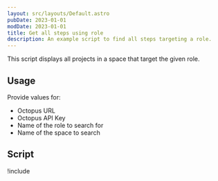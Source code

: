 ```yaml
---
layout: src/layouts/Default.astro
pubDate: 2023-01-01
modDate: 2023-01-01
title: Get all steps using role
description: An example script to find all steps targeting a role.
---
```


This script displays all projects in a space that target the given role.

## Usage

Provide values for:

- Octopus URL
- Octopus API Key
- Name of the role to search for
- Name of the space to search

## Script

!include <get-steps-using-role-scripts>
